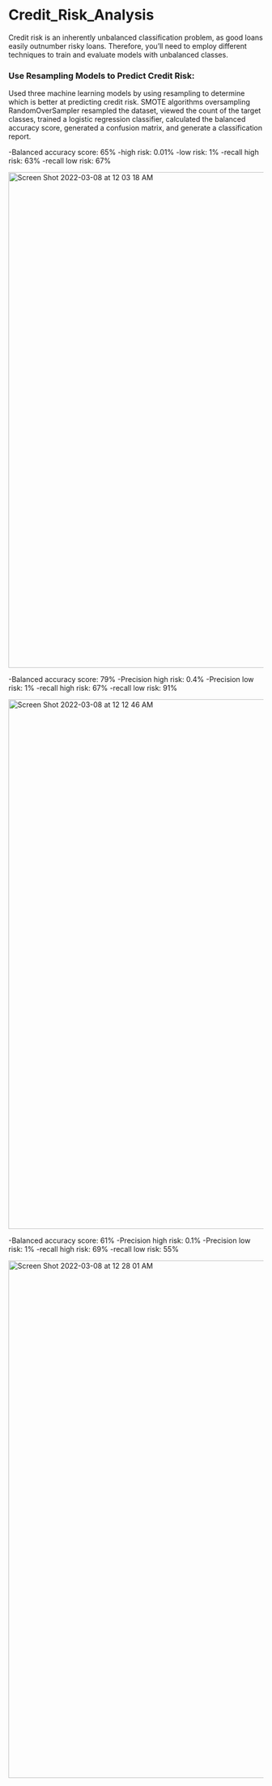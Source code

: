 # Credit_Risk_Analysis

Credit risk is an inherently unbalanced classification problem, as good loans easily outnumber risky loans. Therefore, you’ll need to employ different techniques to train and evaluate models with unbalanced classes. 

### Use Resampling Models to Predict Credit Risk: 
Used three machine learning models by using resampling to determine which is better at predicting credit risk. SMOTE algorithms oversampling RandomOverSampler resampled the dataset, viewed the count of the target classes, trained a logistic regression classifier, calculated the balanced accuracy score, generated a confusion matrix, and generate a classification report.

-Balanced accuracy score: 65%
-high risk: 0.01%
-low risk: 1%
-recall high risk: 63%
-recall low risk: 67%

<img width="977" alt="Screen Shot 2022-03-08 at 12 03 18 AM" src="https://user-images.githubusercontent.com/88943257/172768391-71cf030f-90d1-44c9-b857-ed0d57956680.png">

-Balanced accuracy score: 79%
-Precision high risk: 0.4%
-Precision low risk: 1%
-recall high risk: 67%
-recall low risk: 91%

<img width="1044" alt="Screen Shot 2022-03-08 at 12 12 46 AM" src="https://user-images.githubusercontent.com/88943257/172768576-539db721-348c-40c4-a32c-c94c0e8b6f47.png">


-Balanced accuracy score: 61%
-Precision high risk: 0.1%
-Precision low risk: 1%
-recall high risk: 69%
-recall low risk: 55%

<img width="1020" alt="Screen Shot 2022-03-08 at 12 28 01 AM" src="https://user-images.githubusercontent.com/88943257/172768646-bcf0e8f7-ac79-4cb8-9727-095521eae78b.png">

  
